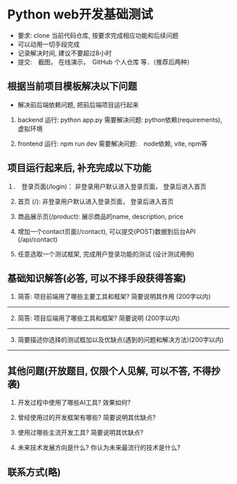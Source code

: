 # Python web开发基础测试
* 要求:  clone 当前代码仓库, 按要求完成相应功能和后续问题
* 可以动用一切手段完成
* 记录解决时间, 建议不要超过8小时
* 提交:　截图， 在线演示，　GitHub 个人仓库 等．（推荐后两种）

##  根据当前项目模板解决以下问题

*  解决前后端依赖问题, 把前后端项目运行起来

1. backend
运行: python app.py
需要解决问题:  python依赖(requirements), 虚拟环境


2. frontend
运行: npm run dev
需要解决问题:　node依赖, vite, npm等

## 项目运行起来后, 补充完成以下功能

１.　登录页面(/login)： 非登录用户默认进入登录页面， 登录后进入首页

2. 首页 (/):  非登录用户默认进入登录页面， 登录后进入首页

3. 商品展示页(/product): 展示商品的name, description, price

4. 增加一个contact页面(/contact), 可以提交(POST)数据到后台API (/api/contact)

5. 任意选取一个测试框架, 完成用户登录功能的测试 (设计测试用例)


## 基础知识解答(必答, 可以不择手段获得答案)
1. 简答: 项目前端用了哪些主要工具和框架? 简要说明其作用 (200字以内)

__________________________________________________________
2. 简答: 项目后端用了哪些工具和框架? 简要说明 (200字以内)

__________________________________________________________
3. 简要描述你选择的测试框加以及优缺点(遇到的问题和解决方法)(200字以内)

___________________________________________________________


## 其他问题(开放题目,  仅限个人见解, 可以不答, 不得抄袭)

1. 开发过程中使用了哪些AI工具? 效果如何?


2. 曾经使用过的开发框架有哪些? 简要说明其优缺点?


3. 使用过哪些主流开发工具? 简要说明其优缺点?


4. 未来技术发展方向是什么? 你认为未来最流行的技术是什么?




## 联系方式(略)




